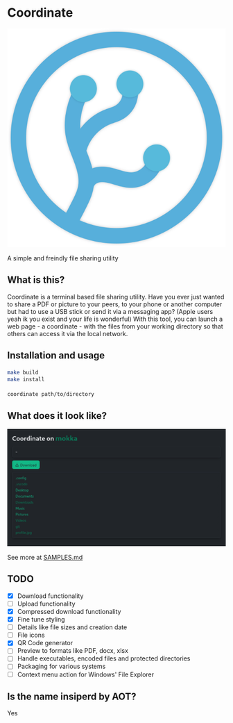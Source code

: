 # Coordinate

![coordinate](assets/icons/coordinate.svg)

A simple and freindly file sharing utility

## What is this?

Coordinate is a terminal based file sharing utility. Have you ever just wanted to share a PDF or picture to your peers, to your phone or another computer but had to use a USB stick or send it via a messaging app? (Apple users yeah ik you exist and your life is wonderful) With this tool, you can launch a web page - a coordinate - with the files from your working directory so that others can access it via the local network.

## Installation and usage

```sh
make build
make install

coordinate path/to/directory
```

## What does it look like?

![screenshot](assets/samples/home-dark.png)

See more at [SAMPLES.md](assets/SAMPLES.md)

## TODO

- [x] Download functionality
- [ ] Upload functionality
- [x] Compressed download functionality
- [x] Fine tune styling
- [ ] Details like file sizes and creation date
- [ ] File icons
- [x] QR Code generator
- [ ] Preview to formats like PDF, docx, xlsx
- [ ] Handle executables, encoded files and protected directories
- [ ] Packaging for various systems
- [ ] Context menu action for Windows' File Explorer

## Is the name insiperd by AOT?

Yes
